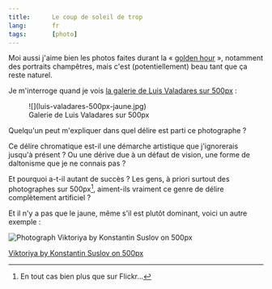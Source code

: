 ```yaml
---
title:      Le coup de soleil de trop
lang:       fr
tags:       [photo]
---
```


Moi aussi j'aime bien les photos faites durant la « [golden hour](http://phototrend.fr/2009/06/mp-36-the-golden-hours-les-meilleurs-moments-de-la-journee-pour-la-photo/) », notamment des portraits champêtres, mais c'est (potentiellement) beau tant que ça reste naturel.

Je m'interroge quand je vois [la galerie de Luis Valadares sur 500px](https://500px.com/LuisValadares) :

<figure markdown="1">
  ![](luis-valadares-500px-jaune.jpg)
  <figcaption>
  Galerie de Luis Valadares sur 500px
  </figcaption>
</figure>

Quelqu'un peut m'expliquer dans quel délire est parti ce photographe ?

Ce délire chromatique est-il une démarche artistique que j'ignorerais jusqu'à présent ? Ou une dérive due à un défaut de vision, une forme de daltonisme que je ne connais pas ?

Et pourquoi a-t-il autant de succès ? Les gens, à priori surtout des photographes sur 500px[^1], aiment-ils vraiment ce genre de délire complètement artificiel ?

[^1]: En tout cas bien plus que sur Flickr…

Et il n'y a pas que le jaune, même s'il est plutôt dominant, voici un autre exemple :

<div class="pixels-photo">
  <p><img src="https://drscdn.500px.org/photo/107479831/m%3D900/f16399b14477a903b6c5280af86ae825" alt="Photograph Viktoriya by Konstantin Suslov on 500px"></p>
  <a href="https://500px.com/photo/107479831/viktoriya-by-konstantin-suslov">Viktoriya by Konstantin Suslov on 500px</a>
</div>
<script type="text/javascript" src="https://500px.com/embed.js"></script>
